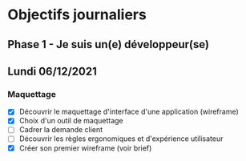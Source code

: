 # Objectifs journaliers

## Phase 1 - Je suis un(e) développeur(se)

## Lundi 06/12/2021

### Maquettage

* [x] Découvrir le maquettage d'interface d'une application (wireframe)
* [x] Choix d'un outil de maquettage
* [ ] Cadrer la demande client
* [ ] Découvrir les règles ergonomiques et d'expérience utilisateur
* [x] Créer son premier wireframe (voir brief)
